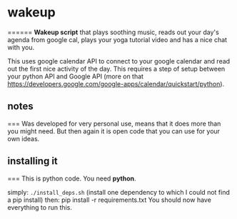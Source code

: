 # wakeup
======
**Wakeup script** that plays soothing music, reads out your day's agenda from google cal, plays your yoga tutorial video and has a nice chat with you. 

This uses google calendar API to connect to your google calendar and read out the first nice activity of the day. This requires a step of setup between your python API and Google API (more on that https://developers.google.com/google-apps/calendar/quickstart/python).

## notes
===
Was developed for very personal use, means that it does more than you might need. But then again it is open code that you can use for your own ideas. 

## installing it
===
This is python code. You need **python**.

simply: ``./install_deps.sh`` (install one dependency to which I could not find a pip install)
then: pip install -r requirements.txt
You should now have everything to run this.  
